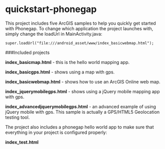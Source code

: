 quickstart-phonegap
====================

This project includes five ArcGIS samples to help you quickly get started with Phonegap. To change which application the project launches with, simply change the loadUrl in MainActivity.java:

<pre><code>super.loadUrl("file:///android_asset/www/index_basicwebmap.html");</code></pre>

###Included projects

**index_basicmap.html** - this is the hello world mapping app.

**index_basicgps.html** - shows using a map with gps.

**index_basicwebmap.html** - shows how to use an ArcGIS Online web map.

**index_jquerymobilegps.html** - shows using a jQuery mobile mapping app with gps.

**index_advancedjquerymobilegps.html** - an advanced example of using jQuery mobile with gps. This sample is actually a GPS/HTML5 Geolocation testing tool.

The project also includes a phonegap hello world app to make sure that everything in your project is configured properly:

**index_test.html**
